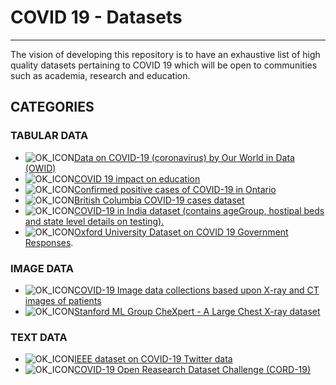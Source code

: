 # COVID 19 - Datasets
------------------
The vision of developing this repository is to have an exhaustive list of high quality datasets pertaining to COVID 19 which will be open to communities such as academia, research and education.

## CATEGORIES
### TABULAR DATA
* ![OK_ICON](https://github.com/sfu-db/covid19-datasets/blob/master/assets/ok_icon.png)[Data on COVID-19 (coronavirus) by Our World in Data (OWID)](https://github.com/sfu-db/covid19-datasets/blob/master/datasets-details/owid-COVID19.md)
* ![OK_ICON](https://github.com/sfu-db/covid19-datasets/blob/master/assets/ok_icon.png)[COVID 19 impact on education](https://github.com/sfu-db/covid19-datasets/blob/master/datasets-details/COVID-19-impact-on-education.md)
* ![OK_ICON](https://github.com/sfu-db/covid19-datasets/blob/master/assets/ok_icon.png)[Confirmed positive cases of COVID-19 in Ontario](https://github.com/sfu-db/covid19-datasets/blob/master/datasets-details/ontario-confirmed-covid19-dataset.md)
* ![OK_ICON](https://github.com/sfu-db/covid19-datasets/blob/master/assets/ok_icon.png)[British Columbia COVID-19 cases dataset](https://github.com/sfu-db/covid19-datasets/blob/master/datasets-details/BC-COVID-19-dataset.md)
* ![OK_ICON](https://github.com/sfu-db/covid19-datasets/blob/master/assets/ok_icon.png)[COVID-19 in India dataset (contains ageGroup, hostipal beds and state level details on testing).](https://github.com/sfu-db/covid19-datasets/blob/master/datasets-details/COVID-19-in-india.md)
* ![OK_ICON](https://github.com/sfu-db/covid19-datasets/blob/master/assets/ok_icon.png)[Oxford University Dataset on COVID 19 Government Responses](https://github.com/sfu-db/covid19-datasets/blob/master/datasets-details/oxfordUniversity-COVID19-response.md).



### IMAGE DATA
* ![OK_ICON](https://github.com/sfu-db/covid19-datasets/blob/master/assets/ok_icon.png)[COVID-19 Image data collections based upon X-ray and CT images of patients](https://github.com/sfu-db/covid19-datasets/blob/master/datasets-details/image-data-chestXray-CTScans.md)
* ![OK_ICON](https://github.com/sfu-db/covid19-datasets/blob/master/assets/ok_icon.png)[Stanford ML Group CheXpert - A Large Chest X-ray dataset](https://github.com/sfu-db/covid19-datasets/blob/master/datasets-details/stanford-chexpert.md)



### TEXT DATA
* ![OK_ICON](https://github.com/sfu-db/covid19-datasets/blob/master/assets/ok_icon.png)[IEEE dataset on COVID-19 Twitter data](https://github.com/sfu-db/covid19-datasets/blob/master/datasets-details/IEEE-twitter-dataset.md)
* ![OK_ICON](https://github.com/sfu-db/covid19-datasets/blob/master/assets/ok_icon.png)[COVID-19 Open Reasearch Dataset Challenge (CORD-19)](https://github.com/sfu-db/covid19-datasets/blob/master/datasets-details/COVID-19-open-research-challenge-nih.md)
